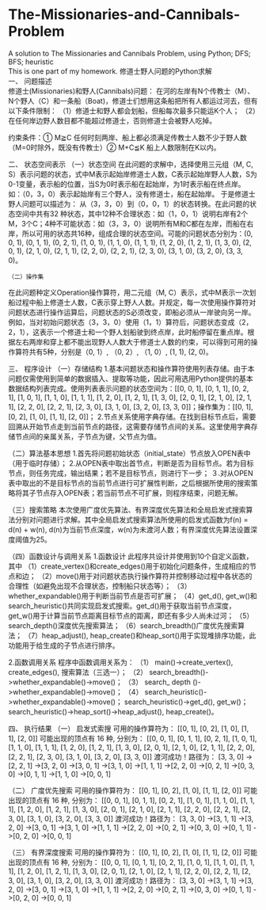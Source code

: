 # The-Missionaries-and-Cannibals-Problem
A solution to The Missionaries and Cannibals Problem, using Python; DFS; BFS; heuristic
</br>This is one part of my homework.
<p1>修道士野人问题的Python求解<p1>
</br>
一、	问题描述
</br>
修道士(Missionaries)和野人(Cannibals)问题：
在河的左岸有N个传教士（M）、N个野人（C）和一条船（Boat)，修道士们想用这条船把所有人都运过河去，但有以下条件限制：
  （1）修道士和野人都会划船，但船每次最多只能运K个人；
  （2）在任何岸边野人数目都不能超过修道士，否则修道士会被野人吃掉。

约束条件：① M≧C 任何时刻两岸、船上都必须满足传教士人数不少于野人数（M=0时除外，既没有传教士）② M+C≦K 船上人数限制在K以内。

二、	状态空间表示
（一）状态空间
在此问题的求解中，选择使用三元组（M, C, S）表示问题的状态，式中M表示起始岸修道士人数，C表示起始岸野人人数，S为0-1变量，表示船的位置，当S为0时表示船在起始岸，为1时表示船在终点岸。如：（0，3，0）表示起始岸有三个野人，没有修道士，船在起始岸。
于是修道士野人问题可以描述为： 从（3，3，0）到（0，0，1）的状态转换。在此问题的状态空间中共有32 种状态，其中12种不合理状态：如（1，0，1）说明右岸有2个M，3个C；4种不可能状态：如（3，3，0）说明所有M和C都在左岸，而船在右岸，所以可用的状态共16种，组成合理的状态空间。可能的问题状态分别为：(0, 0, 1), (0, 1, 1), (0, 2, 1), (1, 0, 1), (1, 1, 0), (1, 1, 1), (1, 2, 0), (1, 2, 1), (1, 3, 0), (2, 0, 1), (2, 1, 0), (2, 1, 1), (2, 2, 0), (2, 2, 1), (2, 3, 0), (3, 1, 0), (3, 2, 0), (3, 3, 0)。

	（二）操作集
在此问题种定义Operation操作算符，用二元组（M, C）表示，式中M表示一次划船过程中船上修道士人数，C表示穿上野人人数。并规定，每一次使用操作算符对问题状态进行操作运算后，问题状态的S必须改变，即船必须从一岸驶向另一岸。例如，当对初始问题状态（3，3，0）使用（1，1）算符后，问题状态变成（2，2，1），这表示一个修道士和一个野人划船驶到终点岸，此时船停留在重点岸。根据左右两岸和穿上都不能出现野人人数大于修道士人数的约束，可以得到可用的操作算符共有5种，分别是（0, 1）, （0, 2）, （1, 0）, (1, 1), (2, 0)。

三、	程序设计
（一）存储结构
1.基本问题状态和操作算符使用列表存储。由于本问题仅需使用到简单的数据插入、提取等功能，因此可用选用Python提供的基本数据结构列表完成。使用列表表示问题的状态空间为：[[0, 0, 1], [0, 1, 1], [0, 2, 1], [1, 0, 1], [1, 1, 0], [1, 1, 1], [1, 2, 0], [1, 2, 1], [1, 3, 0], [2, 0, 1], [2, 1, 0], [2, 1, 1], [2, 2, 0], [2, 2, 1], [2, 3, 0], [3, 1, 0], [3, 2, 0], [3, 3, 0]]；操作集为：[[0, 1], [0, 2], [1, 0], [1, 1], [2, 0]]；
2.节点关系使用字典存储。在找到目标节点后，需要回溯从开始节点走到当前节点的路径，这需要存储节点间的关系。这里使用字典存储节点间的亲属关系，子节点为键，父节点为值。

（二）算法基本思想
1.首先将问题初始状态（initial_state）节点放入OPEN表中（用于临时存储）；
2.从OPEN表中取出首节点，判断是否为目标节点。若为目标节点，则任务完成，输出结果；若不是目标节点，则进行下一步；
３.对从OPEN表中取出的不是目标节点的当前节点进行可扩展性判断，之后根据所使用的搜索策略将其子节点存入OPEN表；若当前节点不可扩展，则程序结束，问题无解。

（三）搜索策略
本次使用广度优先算法、有界深度优先算法和全局启发式搜索算法分别对问题进行求解。其中全局启发式搜索算法所使用的启发式函数为f(n) = d(n) + w(n), d(n)为当前节点深度，w(n)为未渡河人数；有界深度优先算法设置深度阈值为25。

（四）函数设计与调用关系
1.函数设计
此程序共设计并使用到10个自定义函数，其中
（1）create_vertex()和create_edges()用于初始化问题条件，生成相应的节点和边；
（2）move()用于对问题状态执行操作算符并控制移动过程中各状态的合理性（如避免出现不合理状态，控制船只状态等）；
（3）whether_expandable()用于判断当前节点是否可扩展；
（4）get_d(), get_w()和search_heuristic()共同实现启发式搜索。get_d()用于获取当前节点深度，get_w()用于计算当前节点距离目标节点的距离，即还有多少人尚未过河；
（5）search_depth()深度优先搜索算法；
（6）search_breadth()广度优先搜索算法；
（7）heap_adjust(), heap_create()和heap_sort()用于实现堆排序功能，此功能用于给生成的子节点进行排序。

2.函数调用关系
程序中函数调用关系为：
（1）	main()->create_vertex(), create_edges(), 搜索算法（三选一）；
（2）	search_breadth()->whether_expandable()->move()；
（3）	search_ depth ()->whether_expandable()->move()；
（4）	search_heuristic()->whether_expandable()->move()；
search_heuristic()->get_d(), get_w()；
search_heuristic()->heap_sort()->heap_adjust(), heap_create()。

四、	执行结果
（一）	启发式索搜
可用的操作算符为： [[0, 1], [0, 2], [1, 0], [1, 1], [2, 0]]
可能出现的顶点有 16 种, 分别为： [[0, 0, 1], [0, 1, 1], [0, 2, 1], [1, 0, 1], [1, 1, 0], [1, 1, 1], [1, 2, 0], [1, 2, 1], [1, 3, 0], [2, 0, 1], [2, 1, 0], [2, 1, 1], [2, 2, 0], [2, 2, 1], [2, 3, 0], [3, 1, 0], [3, 2, 0], [3, 3, 0]]
渡河成功！路径为：
[3, 3, 0] ->[2, 2, 1] ->[3, 2, 0] ->[3, 0, 1] ->[3, 1, 0] ->[1, 1, 1] ->[2, 2, 0] ->[0, 2, 1] ->[0, 3, 0] ->[0, 1, 1] ->[1, 1, 0] ->[0, 0, 1]

（二）	广度优先搜索
可用的操作算符为： [[0, 1], [0, 2], [1, 0], [1, 1], [2, 0]]
可能出现的顶点有 16 种, 分别为： [[0, 0, 1], [0, 1, 1], [0, 2, 1], [1, 0, 1], [1, 1, 0], [1, 1, 1], [1, 2, 0], [1, 2, 1], [1, 3, 0], [2, 0, 1], [2, 1, 0], [2, 1, 1], [2, 2, 0], [2, 2, 1], [2, 3, 0], [3, 1, 0], [3, 2, 0], [3, 3, 0]]
渡河成功！路径为：
[3, 3, 0] ->[3, 1, 1] ->[3, 2, 0] ->[3, 0, 1] ->[3, 1, 0] ->[1, 1, 1] ->[2, 2, 0] ->[0, 2, 1] ->[0, 3, 0] ->[0, 1, 1] ->[0, 2, 0] ->[0, 0, 1]

（三）	有界深度搜索
可用的操作算符为： [[0, 1], [0, 2], [1, 0], [1, 1], [2, 0]]
可能出现的顶点有 16 种, 分别为： [[0, 0, 1], [0, 1, 1], [0, 2, 1], [1, 0, 1], [1, 1, 0], [1, 1, 1], [1, 2, 0], [1, 2, 1], [1, 3, 0], [2, 0, 1], [2, 1, 0], [2, 1, 1], [2, 2, 0], [2, 2, 1], [2, 3, 0], [3, 1, 0], [3, 2, 0], [3, 3, 0]]
渡河成功！路径为：
[3, 3, 0] ->[3, 1, 1] ->[3, 2, 0] ->[3, 0, 1] ->[3, 1, 0] ->[1, 1, 1] ->[2, 2, 0] ->[0, 2, 1] ->[0, 3, 0] ->[0, 1, 1] ->[0, 2, 0] ->[0, 0, 1]
